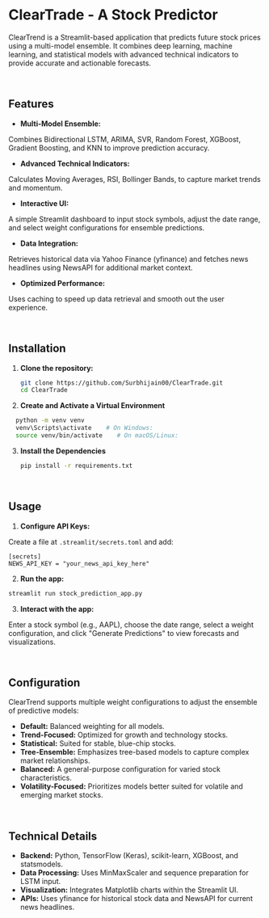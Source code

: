 # ClearTrade - A Stock Predictor

ClearTrend is a Streamlit-based application that predicts future stock prices using a multi-model ensemble. It combines deep learning, machine learning, and statistical models with advanced technical indicators to provide accurate and actionable forecasts.

<br />

## Features

- **Multi-Model Ensemble:**

Combines Bidirectional LSTM, ARIMA, SVR, Random Forest, XGBoost, Gradient Boosting, and KNN to improve prediction accuracy.

- **Advanced Technical Indicators:**

Calculates Moving Averages, RSI, Bollinger Bands, to capture market trends and momentum.

- **Interactive UI:**
  
A simple Streamlit dashboard to input stock symbols, adjust the date range, and select weight configurations for ensemble predictions.

- **Data Integration:**

Retrieves historical data via Yahoo Finance (yfinance) and fetches news headlines using NewsAPI for additional market context.

- **Optimized Performance:**

Uses caching to speed up data retrieval and smooth out the user experience.

<br />

## Installation

1. **Clone the repository:**

   ```bash
   git clone https://github.com/Surbhijain00/ClearTrade.git
   cd ClearTrade
   ```

2. **Create and Activate a Virtual Environment**
  
  ```bash
    python -m venv venv
    venv\Scripts\activate    # On Windows:
    source venv/bin/activate    # On macOS/Linux:
   ```

3. **Install the Dependencies**
   ```bash
   pip install -r requirements.txt
   ```

<br />

## Usage

1. **Configure API Keys:**
   
Create a file at ```.streamlit/secrets.toml``` and add:
```
[secrets]
NEWS_API_KEY = "your_news_api_key_here"
```

2. **Run the app:**
```bash
streamlit run stock_prediction_app.py
```

3. **Interact with the app:**
   
Enter a stock symbol (e.g., AAPL), choose the date range, select a weight configuration, and click "Generate Predictions" to view forecasts and visualizations.

<br />

## Configuration

ClearTrend supports multiple weight configurations to adjust the ensemble of predictive models:

- **Default:** Balanced weighting for all models.
- **Trend-Focused:** Optimized for growth and technology stocks.
- **Statistical:** Suited for stable, blue-chip stocks.
- **Tree-Ensemble:** Emphasizes tree-based models to capture complex market relationships.
- **Balanced:** A general-purpose configuration for varied stock characteristics.
- **Volatility-Focused:** Prioritizes models better suited for volatile and emerging market stocks.

<br />

## Technical Details

- **Backend:** Python, TensorFlow (Keras), scikit-learn, XGBoost, and statsmodels.
- **Data Processing:** Uses MinMaxScaler and sequence preparation for LSTM input.
- **Visualization:** Integrates Matplotlib charts within the Streamlit UI.
- **APIs:** Uses yfinance for historical stock data and NewsAPI for current news headlines.
